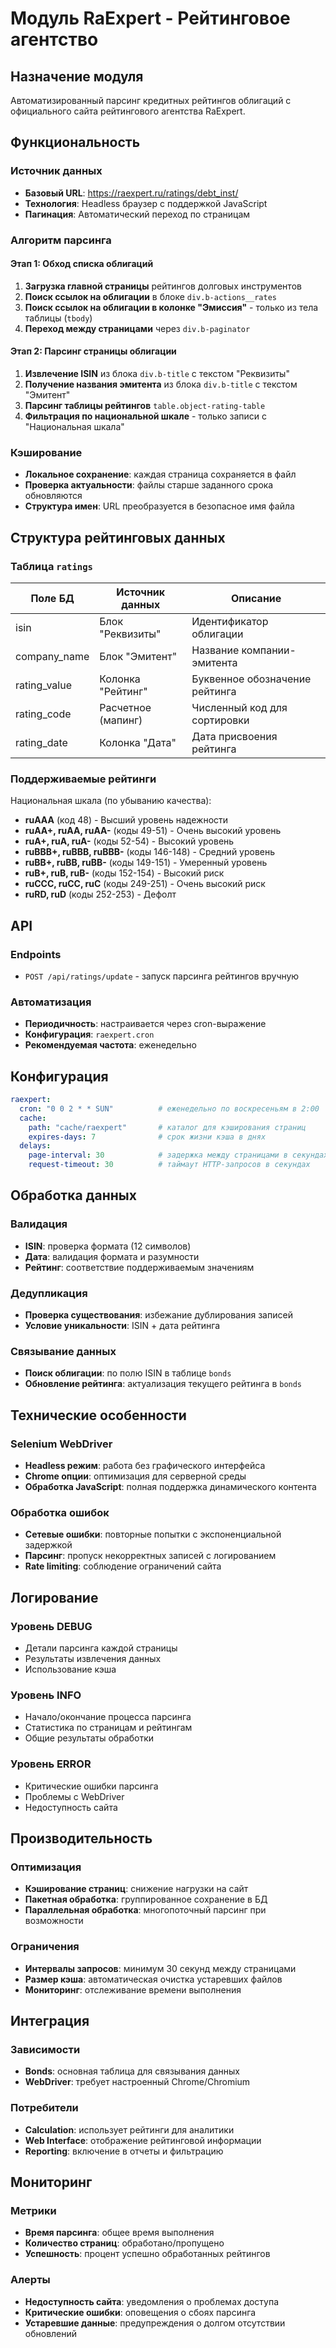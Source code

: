 # Модуль RaExpert - Рейтинговое агентство

## Назначение модуля

Автоматизированный парсинг кредитных рейтингов облигаций с официального сайта рейтингового агентства RaExpert.

## Функциональность

### Источник данных
- **Базовый URL**: https://raexpert.ru/ratings/debt_inst/
- **Технология**: Headless браузер с поддержкой JavaScript
- **Пагинация**: Автоматический переход по страницам

### Алгоритм парсинга

#### Этап 1: Обход списка облигаций
1. **Загрузка главной страницы** рейтингов долговых инструментов
2. **Поиск ссылок на облигации** в блоке `div.b-actions__rates`
3. **Поиск ссылок на облигации в колонке "Эмиссия"** - только из тела таблицы (`tbody`)
4. **Переход между страницами** через `div.b-paginator`

#### Этап 2: Парсинг страницы облигации
1. **Извлечение ISIN** из блока `div.b-title` с текстом "Реквизиты"
2. **Получение названия эмитента** из блока `div.b-title` с текстом "Эмитент"
3. **Парсинг таблицы рейтингов** `table.object-rating-table`
4. **Фильтрация по национальной шкале** - только записи с "Национальная шкала"

### Кэширование
- **Локальное сохранение**: каждая страница сохраняется в файл
- **Проверка актуальности**: файлы старше заданного срока обновляются
- **Структура имен**: URL преобразуется в безопасное имя файла

## Структура рейтинговых данных

### Таблица `ratings`
| Поле БД      | Источник данных    | Описание                       |
|--------------|--------------------|--------------------------------|
| isin         | Блок "Реквизиты"   | Идентификатор облигации        |
| company_name | Блок "Эмитент"     | Название компании-эмитента     |
| rating_value | Колонка "Рейтинг"  | Буквенное обозначение рейтинга |
| rating_code  | Расчетное (мапинг) | Численный код для сортировки   |
| rating_date  | Колонка "Дата"     | Дата присвоения рейтинга       |

### Поддерживаемые рейтинги

Национальная шкала (по убыванию качества):
- **ruAAA** (код 48) - Высший уровень надежности
- **ruAA+, ruAA, ruAA-** (коды 49-51) - Очень высокий уровень
- **ruA+, ruA, ruA-** (коды 52-54) - Высокий уровень
- **ruBBB+, ruBBB, ruBBB-** (коды 146-148) - Средний уровень
- **ruBB+, ruBB, ruBB-** (коды 149-151) - Умеренный уровень
- **ruB+, ruB, ruB-** (коды 152-154) - Высокий риск
- **ruCCC, ruCC, ruC** (коды 249-251) - Очень высокий риск
- **ruRD, ruD** (коды 252-253) - Дефолт

## API

### Endpoints
- `POST /api/ratings/update` - запуск парсинга рейтингов вручную

### Автоматизация
- **Периодичность**: настраивается через cron-выражение
- **Конфигурация**: `raexpert.cron`
- **Рекомендуемая частота**: еженедельно

## Конфигурация

```yaml
raexpert:
  cron: "0 0 2 * * SUN"          # еженедельно по воскресеньям в 2:00
  cache:
    path: "cache/raexpert"       # каталог для кэширования страниц
    expires-days: 7              # срок жизни кэша в днях
  delays:
    page-interval: 30            # задержка между страницами в секундах
    request-timeout: 30          # таймаут HTTP-запросов в секундах
```

## Обработка данных

### Валидация
- **ISIN**: проверка формата (12 символов)
- **Дата**: валидация формата и разумности
- **Рейтинг**: соответствие поддерживаемым значениям

### Дедупликация
- **Проверка существования**: избежание дублирования записей
- **Условие уникальности**: ISIN + дата рейтинга

### Связывание данных
- **Поиск облигации**: по полю ISIN в таблице `bonds`
- **Обновление рейтинга**: актуализация текущего рейтинга в `bonds`

## Технические особенности

### Selenium WebDriver
- **Headless режим**: работа без графического интерфейса
- **Chrome опции**: оптимизация для серверной среды
- **Обработка JavaScript**: полная поддержка динамического контента

### Обработка ошибок
- **Сетевые ошибки**: повторные попытки с экспоненциальной задержкой
- **Парсинг**: пропуск некорректных записей с логированием
- **Rate limiting**: соблюдение ограничений сайта

## Логирование

### Уровень DEBUG
- Детали парсинга каждой страницы
- Результаты извлечения данных
- Использование кэша

### Уровень INFO
- Начало/окончание процесса парсинга
- Статистика по страницам и рейтингам
- Общие результаты обработки

### Уровень ERROR
- Критические ошибки парсинга
- Проблемы с WebDriver
- Недоступность сайта

## Производительность

### Оптимизация
- **Кэширование страниц**: снижение нагрузки на сайт
- **Пакетная обработка**: группированное сохранение в БД
- **Параллельная обработка**: многопоточный парсинг при возможности

### Ограничения
- **Интервалы запросов**: минимум 30 секунд между страницами
- **Размер кэша**: автоматическая очистка устаревших файлов
- **Мониторинг**: отслеживание времени выполнения

## Интеграция

### Зависимости
- **Bonds**: основная таблица для связывания данных
- **WebDriver**: требует настроенный Chrome/Chromium

### Потребители
- **Calculation**: использует рейтинги для аналитики
- **Web Interface**: отображение рейтинговой информации
- **Reporting**: включение в отчеты и фильтрацию

## Мониторинг

### Метрики
- **Время парсинга**: общее время выполнения
- **Количество страниц**: обработано/пропущено
- **Успешность**: процент успешно обработанных рейтингов

### Алерты
- **Недоступность сайта**: уведомления о проблемах доступа
- **Критические ошибки**: оповещения о сбоях парсинга
- **Устаревшие данные**: предупреждения о долгом отсутствии обновлений